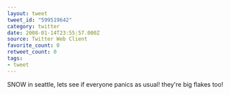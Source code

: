 ```yaml
---
layout: tweet
tweet_id: "599519642"
category: twitter
date: 2008-01-14T23:55:57.000Z
source: Twitter Web Client
favorite_count: 0
retweet_count: 0
tags:
- tweet
---
```


SNOW in seattle, lets see if everyone panics as usual!  they're big flakes too!
